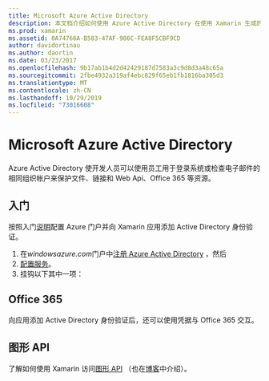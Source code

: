 ```yaml
---
title: Microsoft Azure Active Directory
description: 本文档介绍如何使用 Azure Active Directory 在使用 Xamarin 生成的移动应用程序中对用户进行身份验证。
ms.prod: xamarin
ms.assetid: 0A74766A-B583-47AF-986C-FEA8F5CBF9CD
author: davidortinau
ms.author: daortin
ms.date: 03/23/2017
ms.openlocfilehash: 9b17ab1b4d2d42429187d7583a3c9d8d3a48c65a
ms.sourcegitcommit: 2fbe4932a319af4ebc829f65eb1fb1816ba305d3
ms.translationtype: MT
ms.contentlocale: zh-CN
ms.lasthandoff: 10/29/2019
ms.locfileid: "73016608"
---
```

# <a name="microsoft-azure-active-directory"></a>Microsoft Azure Active Directory

Azure Active Directory 使开发人员可以使用员工用于登录系统或检查电子邮件的相同组织帐户来保护文件、链接和 Web Api、Office 365 等资源。

## <a name="getting-started"></a>入门

按照入门[说明](~/cross-platform/data-cloud/active-directory/get-started/index.md)配置 Azure 门户并向 Xamarin 应用添加 Active Directory 身份验证。

1. 在*windowsazure.com*门户中[注册 Azure Active Directory](~/cross-platform/data-cloud/active-directory/get-started/register.md) ，然后
2. [配置服务](~/cross-platform/data-cloud/active-directory/get-started/configure.md)。
3. 挂钩以下其中一项：

## <a name="office-365"></a>Office 365

向应用添加 Active Directory 身份验证后，还可以使用凭据与 Office 365 交互。

## <a name="graph-api"></a>图形 API

了解如何使用 Xamarin 访问[图形 API](~/cross-platform/data-cloud/active-directory/graph.md) （也在[博客](https://blog.xamarin.com/authenticate-xamarin-mobile-apps-using-azure-active-directory/)中介绍）。
